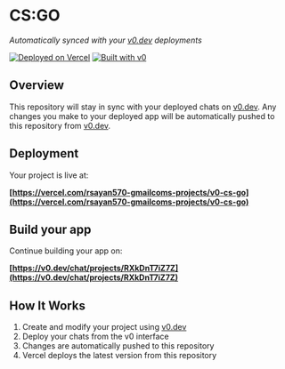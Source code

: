 # CS:GO

*Automatically synced with your [v0.dev](https://v0.dev) deployments*

[![Deployed on Vercel](https://img.shields.io/badge/Deployed%20on-Vercel-black?style=for-the-badge&logo=vercel)](https://vercel.com/rsayan570-gmailcoms-projects/v0-cs-go)
[![Built with v0](https://img.shields.io/badge/Built%20with-v0.dev-black?style=for-the-badge)](https://v0.dev/chat/projects/RXkDnT7iZ7Z)

## Overview

This repository will stay in sync with your deployed chats on [v0.dev](https://v0.dev).
Any changes you make to your deployed app will be automatically pushed to this repository from [v0.dev](https://v0.dev).

## Deployment

Your project is live at:

**[https://vercel.com/rsayan570-gmailcoms-projects/v0-cs-go](https://vercel.com/rsayan570-gmailcoms-projects/v0-cs-go)**

## Build your app

Continue building your app on:

**[https://v0.dev/chat/projects/RXkDnT7iZ7Z](https://v0.dev/chat/projects/RXkDnT7iZ7Z)**

## How It Works

1. Create and modify your project using [v0.dev](https://v0.dev)
2. Deploy your chats from the v0 interface
3. Changes are automatically pushed to this repository
4. Vercel deploys the latest version from this repository
